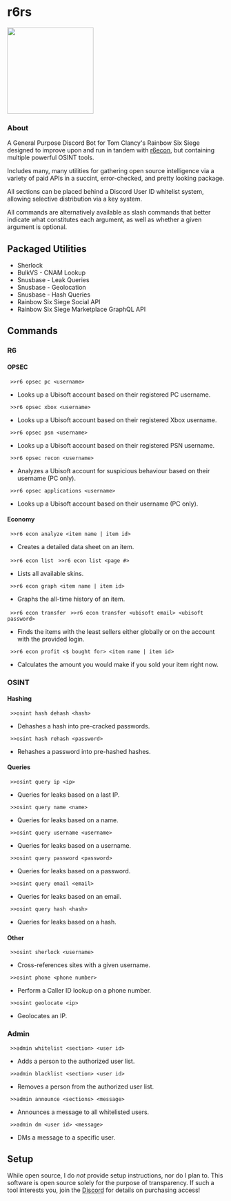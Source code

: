 # r6rs
<img src="https://github.com/hiibolt/hiibolt/assets/91273156/9528b9af-4166-4b51-b3f8-084d75dccc3b" width="200"/>

### About
A General Purpose Discord Bot for Tom Clancy's Rainbow Six Siege designed to improve upon and run in tandem with [r6econ](https://github.com/hiibolt/r6econ), but containing multiple powerful OSINT tools. 

Includes many, many utilities for gathering open source intelligence via a variety of paid APIs in a succint, error-checked, and pretty looking package.

All sections can be placed behind a Discord User ID whitelist system, allowing selective distribution via a key system.

All commands are alternatively available as slash commands that better indicate what constitutes each argument, as well as whether a given argument is optional.

## Packaged Utilities 
- Sherlock
- BulkVS - CNAM Lookup
- Snusbase - Leak Queries
- Snusbase - Geolocation
- Snusbase - Hash Queries
- Rainbow Six Siege Social API
- Rainbow Six Siege Marketplace GraphQL API


## Commands

### R6

#### OPSEC

` >>r6 opsec pc <username>`
- Looks up a Ubisoft account based on their registered PC username.

` >>r6 opsec xbox <username>`
- Looks up a Ubisoft account based on their registered Xbox username.

` >>r6 opsec psn <username>`
- Looks up a Ubisoft account based on their registered PSN username.

` >>r6 opsec recon <username>`
- Analyzes a Ubisoft account for suspicious behaviour based on their username (PC only).

` >>r6 opsec applications <username>`
- Looks up a Ubisoft account based on their username (PC only).

#### Economy

` >>r6 econ analyze <item name | item id>`
- Creates a detailed data sheet on an item.

` >>r6 econ list`
` >>r6 econ list <page #>`
- Lists all available skins.

` >>r6 econ graph <item name | item id>`
- Graphs the all-time history of an item.

` >>r6 econ transfer`
` >>r6 econ transfer <ubisoft email> <ubisoft password>`
- Finds the items with the least sellers either globally or on the account with the provided login.

` >>r6 econ profit <$ bought for> <item name | item id>`
- Calculates the amount you would make if you sold your item right now.

### OSINT

#### Hashing

` >>osint hash dehash <hash>`
- Dehashes a hash into pre-cracked passwords.

` >>osint hash rehash <password>`
- Rehashes a password into pre-hashed hashes.

#### Queries

` >>osint query ip <ip>`
- Queries for leaks based on a last IP.

` >>osint query name <name>`
- Queries for leaks based on a name.

` >>osint query username <username>`
- Queries for leaks based on a username.

` >>osint query password <password>`
- Queries for leaks based on a password.

` >>osint query email <email>`
- Queries for leaks based on an email.

` >>osint query hash <hash>`
- Queries for leaks based on a hash.

#### Other

` >>osint sherlock <username>`
- Cross-references sites with a given username.

` >>osint phone <phone number>`
- Perform a Caller ID lookup on a phone number.

` >>osint geolocate <ip>`
- Geolocates an IP.

### Admin

` >>admin whitelist <section> <user id>`
- Adds a person to the authorized user list.

` >>admin blacklist <section> <user id>`
- Removes a person from the authorized user list.

` >>admin announce <sections> <message>`
- Announces a message to all whitelisted users.

` >>admin dm <user id> <message>`
- DMs a message to a specific user.


## Setup
While open source, I do *not* provide setup instructions, nor do I plan to. This software is open source solely for the purpose of transparency. If such a tool interests you, join the [Discord](https://discord.gg/ENGqjywsbm) for details on purchasing access!
